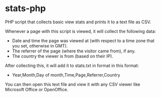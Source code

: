 # stats-php
PHP script that collects basic view stats and prints it to a text file as CSV.

Whenever a page with this script is viewed, it will collect the following data:
- Date and time the page was viewed at (with respect to a time zone that you set, otherwise in GMT).
- The referrer of the page (where the visitor came from), if any.
- The country the viewer is from (based on their IP).

After collecting this, it will add it to stats.txt in format in this format:
- Year,Month,Day of month,Time,Page,Referrer,Country

You can then open this text file and view it with any CSV viewer like Microsoft Office or OpenOffice.
